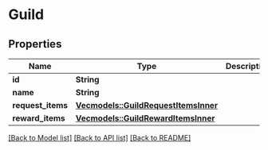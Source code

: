 # Guild

## Properties

Name | Type | Description | Notes
------------ | ------------- | ------------- | -------------
**id** | **String** |  | 
**name** | **String** |  | 
**request_items** | [**Vec<models::GuildRequestItemsInner>**](Guild_request_items_inner.md) |  | 
**reward_items** | [**Vec<models::GuildRewardItemsInner>**](Guild_reward_items_inner.md) |  | 

[[Back to Model list]](../README.md#documentation-for-models) [[Back to API list]](../README.md#documentation-for-api-endpoints) [[Back to README]](../README.md)


